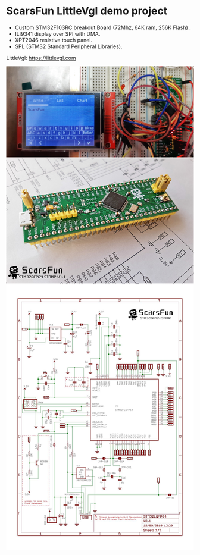  # ScarsFun LittleVgl demo project

 *   Custom STM32F103RC breakout Board (72Mhz, 64K ram, 256K Flash) .  
 *   ILI9341 display over SPI with DMA.
 *	 XPT2046 resistive touch panel.                      
 *   SPL (STM32 Standard Peripheral Libraries).
   


 LittleVgl: https://littlevgl.com

 ![test](/images/test_board.jpeg)
 ![board](/images/Scarsfun11a.png)
 ![schematics](/images/stm32f4stampV1_1.jpg)
